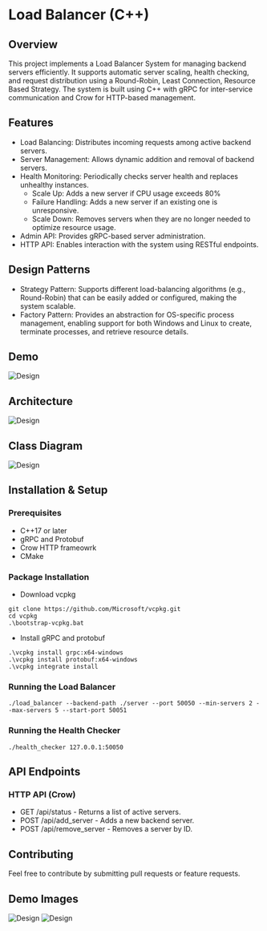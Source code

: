 # Load Balancer (C++)

## Overview
This project implements a Load Balancer System for managing backend servers efficiently. It supports automatic server scaling, health checking, and request distribution using a Round-Robin, Least Connection, Resource Based Strategy. The system is built using C++ with gRPC for inter-service communication and Crow for HTTP-based management.

## Features
- Load Balancing: Distributes incoming requests among active backend servers.
- Server Management: Allows dynamic addition and removal of backend servers.
- Health Monitoring: Periodically checks server health and replaces unhealthy instances.
  - Scale Up: Adds a new server if CPU usage exceeds 80%
  - Failure Handling: Adds a new server if an existing one is unresponsive.
  - Scale Down: Removes servers when they are no longer needed to optimize resource usage.
- Admin API: Provides gRPC-based server administration.
- HTTP API: Enables interaction with the system using RESTful endpoints.

## Design Patterns
- Strategy Pattern: Supports different load-balancing algorithms (e.g., Round-Robin) that can be easily added or configured, making the system scalable.
- Factory Pattern: Provides an abstraction for OS-specific process management, enabling support for both Windows and Linux to create, terminate processes, and retrieve resource details.

## Demo
![Design](https://github.com/rahul07bagul/load-balancer-cpp/blob/main/images/img1.png)

## Architecture
![Design](https://github.com/rahul07bagul/load-balancer-cpp/blob/main/Load%20Balancer.png)

## Class Diagram
![Design](https://github.com/rahul07bagul/load-balancer-cpp/blob/main/Design.png)

## Installation & Setup
### Prerequisites
- C++17 or later
- gRPC and Protobuf
- Crow HTTP frameowrk
- CMake

### Package Installation
- Download vcpkg
```shell
git clone https://github.com/Microsoft/vcpkg.git
cd vcpkg
.\bootstrap-vcpkg.bat
```
- Install gRPC and protobuf
```shell
.\vcpkg install grpc:x64-windows
.\vcpkg install protobuf:x64-windows
.\vcpkg integrate install
```
### Running the Load Balancer
```shell
./load_balancer --backend-path ./server --port 50050 --min-servers 2 --max-servers 5 --start-port 50051
```
### Running the Health Checker
```shell
./health_checker 127.0.0.1:50050
```

## API Endpoints
### HTTP API (Crow)
- GET /api/status - Returns a list of active servers.
- POST /api/add_server - Adds a new backend server.
- POST /api/remove_server - Removes a server by ID.

## Contributing
Feel free to contribute by submitting pull requests or feature requests.

## Demo Images
![Design](https://github.com/rahul07bagul/load-balancer-cpp/blob/main/images/img2.png)
![Design](https://github.com/rahul07bagul/load-balancer-cpp/blob/main/images/img3.png)
  




  
